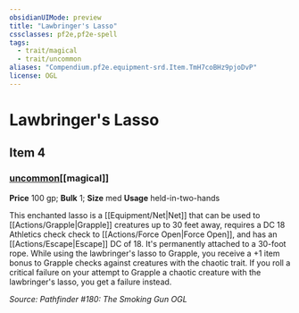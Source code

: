 ```yaml
---
obsidianUIMode: preview
title: "Lawbringer's Lasso"
cssclasses: pf2e,pf2e-spell
tags:
  - trait/magical
  - trait/uncommon
aliases: "Compendium.pf2e.equipment-srd.Item.TmH7coBHz9pjoDvP"
license: OGL
---
```

# Lawbringer's Lasso
## Item 4
### [uncommon](uncommon "Uncommon Rarity Trait")[[magical]]


**Price** 100 gp; 
**Bulk** 1; **Size** med
**Usage** held-in-two-hands

This enchanted lasso is a [[Equipment/Net|Net]] that can be used to [[Actions/Grapple|Grapple]] creatures up to 30 feet away, requires a DC 18 Athletics check check to [[Actions/Force Open|Force Open]], and has an [[Actions/Escape|Escape]] DC of 18. It's permanently attached to a 30-foot rope. While using the lawbringer's lasso to Grapple, you receive a +1 item bonus to Grapple checks against creatures with the chaotic trait. If you roll a critical failure on your attempt to Grapple a chaotic creature with the lawbringer's lasso, you get a failure instead.

*Source: Pathfinder #180: The Smoking Gun*
*OGL*